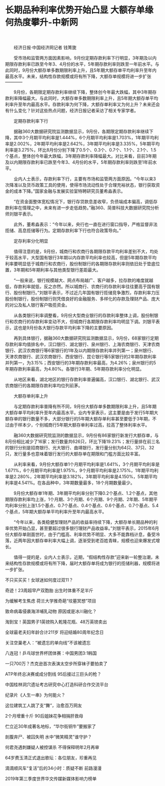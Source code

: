 # 长期品种利率优势开始凸显 大额存单缘何热度攀升-中新网

　　

　　经济日报·中国经济网记者 钱箐旎

　　受市场和监管两方面因素影响，9月份定期存款利率下行明显，3年期及以内期限存款利率已跌至今年3、4月份的水平，5年期存款利率则跌至一年前水平。与此同时，9月份大额存单多数期限利率上升，且5年期大额存单平均利率升至年内最高水平。未来，结构性存款规模或将有所下降，大额存单规模将进一步扩张————

　　9月份，各期限定期存款利率继续下降，整体创今年最大跌幅，其中3年期存款利率降幅最大。与此同时，大额存单多数期限利率上升，且5年期大额存单平均利率升至年内最高水平。存款利率为何下降，大额存单利率又为何上升？未来还会有什么变化？针对这些热点问题，经济日报记者采访了相关专家学者。

　　定期存款利率下行

　　据融360大数据研究院监测数据显示，9月份，各期限定期存款利率继续下降，其中3个月期平均利率是1.444%，6个月期平均利率是1.703%，1年期平均利率是2.002%，2年期平均利率是2.642%，3年期平均利率是3.335%，5年期平均利率是3.275%，环比8月份分别下降了0.5个、0.3个、0.7个、1.1个、2.1个、1.5个基点，整体创今年最大跌幅，3年期存款利率降幅最大。对比来看，目前3年期及以内期限存款利率已跌至今年3、4月份的水平，5年期存款利率则跌至1年前水平。

　　业内人士表示，存款利率下行，主要有市场和监管两方面原因。“今年以来3次降准以及货币政策工具的使用，使得市场流动性处于合理充裕状态，银行获取资金的成本下降。”国家金融与发展实验室特聘研究员董希淼表示。

　　“在资金面整体宽松情况下，银行存贷款息差收窄，负债端成本偏高，调低存款利率在情理之中，未来有进一步走低趋势。”融360、简普科技大数据研究院分析师刘银平表示。

　　此外，董希淼表示：“今年以来，央行也一直在进行窗口指导，严格监督非法揽储、高息揽储等行为。定期存款利率下行也符合政策导向。”

　　定存利率分化明显

　　值得注意的是，9月份，城商行和农商行各期限存款平均利率差别不大，均处于较高水平，大型国有银行3年期以内存款平均利率也较高，但是5年期存款平均利率要明显低于城商行和农商行，股份制银行的各期限存款利率则依旧处于垫底位置，3年期和5年期利率与其他类型银行差距最大。

　　“一般来说，银行规模越大、网点布局越广、客户越多，拉存款的难度就越低，存款利率就低，反之亦然。所以城商行、农商行的存款利率往往要高于国有银行、股份制银行。”刘银平表示，不过近几年国有银行揽储竞争激烈，存款利率力压股份制银行，股份制银行则凭借良好的金融服务、多样化的存款及理财产品、庞大的对公及私人银行客户吸揽资金。

　　从各类银行利率调整看，9月份大型商业银行的存款利率整体上调，股份制银行和农商行的存款利率变动不大，但城商行各期限存款利率均明显下调。刘银平表示，这也是9月份各大银行存款平均利率下降的主要原因。

　　再到具体银行，据融360大数据研究院监测数据显示，9月份，68家银行定期存款利率均值排名中，汉口银行、湖北银行、泉州银行、上海农商银行、天津农商银行、武汉农商银行等6家银行的1年及以内期限存款利率并列第一；泉州银行、天津农商银行、武汉农商银行、西安银行、昆仑银行等5家银行的2年期存款利率并列第一，为3.15%；西安银行的3年期存款利率最高，为4.26%；泉州银行的5年期存款利率最高，为4.80%。各银行3年期、5年期存款利率分化明显。

　　从地区来看，湖北地区的银行存款利率普遍偏高，汉口银行、湖北银行、武汉农商银行的各期限存款利率均位列前茅。

　　大额存单利率上升

　　与定期存款利率普降有所不同，9月份大额存单多数期限利率上升，且5年期大额存单平均利率升至年内最高水平。业内专家表示，这主要是由于发行5年期大额存单的银行数量不多，大部分银行的5年期大额存单利率甚至要低于3年期，不过由于样本少，个别城商行5年期大额存单利率过高，拉高了整体利率水平。

　　融360大数据研究院监测的数据显示，9月份有86家银行新发行大额存单，与8月份相比减少了16家；发行数量共626只，环比下降19.23%；发行量排在前三名的银行分别是招商银行、光大银行、曲靖银行，发行量分别为64只、37只、32只，发行量多也意味着银行发行的大额存单在期限和门槛方面比较丰富。

　　从利率来看，9月份大额存单1个月期平均利率是1.641%，3个月期平均利率是1.671%，6个月期平均利率是1.975%，9个月期平均利率是2.175%，1年期平均利率是2.280%，2年期平均利率是3.182%，3年期平均利率是4.150%，5年期平均利率是4.541%。在各品种中，3年期数量最多，18个月期数量最少。

　　9月份大额存单1年期、3年期平均利率分别下降0.2个基点、1.2个基点，其他期限存款利率均上涨，1个月期、3个月期、6个月期、9个月期、2年期、5年期平均利率分别上涨1.5个基点、0.7个基点、0.4个基点、0.6个基点、0.7个基点、5.4个基点，5年期大额存单平均利率升至年内最高水平。

　　“今年以来，各类稳健型理财产品的收益率持续下降，大额存单长期品种的利率优势开始凸显，甚至要超过很多银行理财产品收益率。”刘银平表示，2015年6月份大额存单刚面世时，由于门槛高、利率优势不明显、大多不能靠档计息，备受冷落，近两年因大额存单利率大幅上调，逐渐受到老百姓青睐，规模也迎来爆发式增长。

　　值得一提的是，业内人士表示，近期，“假结构性存款”迎来新一轮整治潮，未来结构性存款规模或将有所下降，届时大额存单将成为银行的揽储利器，规模将进一步扩张。

不只买买买！女球迷如何度过双11？

奇迹！23周超早产双胞胎 出生时体重不足半斤

为缓解考生焦虑 荷兰大学推奇葩“坟墓冥想”项目

致命病毒侵袭海洋哺乳动物 原因或是冰川融化？

淘到宝！英国男子1英镑购入乾隆花瓶、48万英镑卖出

全球最老夫妇年龄合计211岁 将迎结婚80周年纪念日

关注空巢老人：“被遗忘的单向线”不该被遗忘

八连冠！乒乓球世界杯团体赛：中国男团3:1韩国

一只700万？杰克逊首次表演太空步所穿袜子要拍卖了

ATP年终总决赛或成分割线 95后接过三巨头的枪？

中国桂林洞穴遗址考古研究中心打造科研合作交流平台

纪录片《人生一串》为何能火？ 

这位建筑工人跳了支“舞”，治愈百万网友

2个月增重十斤 90后姐妹花争相捐肝救母

伫立近30年成著名地标，“华尔街铜牛”要搬家了

剖腹弃尸、被囚失明 水中“微笑精灵”谁守护？

何君尧遇刺嫌疑人被控谋杀 不得保释明年2月再审

64岁费玉清正式退出歌坛：各位朋友，珍重再见

滴滴顺风车“复活”后的34小时：质疑不断 前路漫漫

2019年第三季度世界华文传媒新媒体影响力榜单
